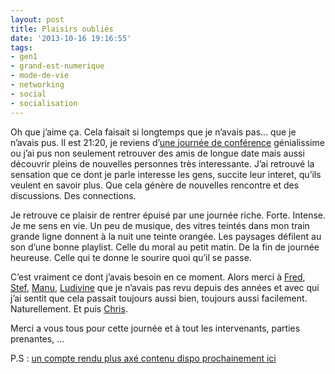 ```yaml
---
layout: post
title: Plaisirs oubliés
date: '2013-10-16 19:16:55'
tags:
- gen1
- grand-est-numerique
- mode-de-vie
- networking
- social
- socialisation
---
```


Oh que j’aime ça. Cela faisait si longtemps que je n’avais pas… que je n’avais pus. Il est 21:20, je reviens d’<a href="http://grandestnumerique.com/gen1">une journée de conférence</a> génialissime ou j’ai pus non seulement retrouver des amis de longue date mais aussi découvrir pleins de nouvelles personnes très interessante. J’ai retrouvé la sensation que ce dont je parle interesse les gens, succite leur interet, qu’ils veulent en savoir plus. Que cela génère de nouvelles rencontre et des discussions. Des connections.

Je retrouve ce plaisir de rentrer épuisé par une journée riche. Forte. Intense. Je me sens en vie. Un peu de musique, des vitres teintés dans mon train grande ligne donnent à la nuit une teinte orangée. Les paysages défilent au son d’une bonne playlist. Celle du moral au petit matin. De la fin de journée heureuse. Celle qui te donne le sourire quoi qu’il se passe.

C’est vraiment ce dont j’avais besoin en ce moment. Alors merci à <a href="http://blogdefred.com">Fred</a>, <a href="http://steph.pro">Stef</a>, <a href="http://focalize.lu">Manu</a>, <a href="http://www.ludivineplessy.com/">Ludivine</a>
que je n’avais pas revu depuis des années et avec qui j’ai sentit que cela passait toujours aussi bien, toujours aussi facilement. Naturellement. Et puis <a href="http://bonbonpiment.com">Chris</a>.

Merci a vous tous pour cette journée et à tout les intervenants, parties prenantes, …

P.S : <a href="http://thibaultmilan.com/gen1-bilan">un compte rendu plus axé contenu dispo prochainement ici</a>